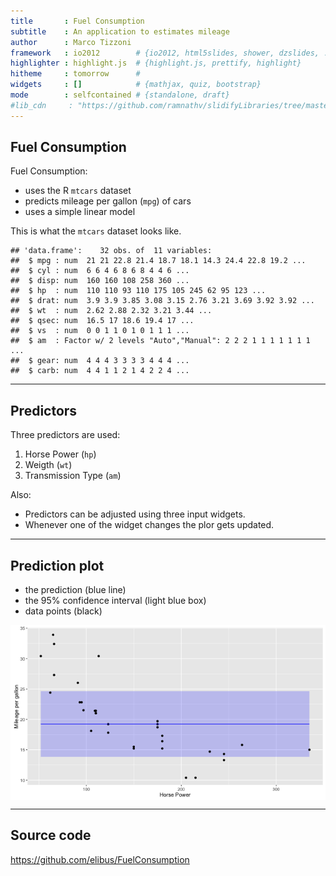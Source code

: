 ```yaml
---
title       : Fuel Consumption
subtitle    : An application to estimates mileage
author      : Marco Tizzoni
framework   : io2012        # {io2012, html5slides, shower, dzslides, ...}
highlighter : highlight.js  # {highlight.js, prettify, highlight}
hitheme     : tomorrow      # 
widgets     : []            # {mathjax, quiz, bootstrap}
mode        : selfcontained # {standalone, draft}
#lib_cdn     : "https://github.com/ramnathv/slidifyLibraries/tree/master/inst/libraries"
--- 
```


## Fuel Consumption

Fuel Consumption:

- uses the R `mtcars` dataset
- predicts mileage per gallon (`mpg`) of cars
- uses a simple linear model

This is what the `mtcars` dataset looks like.


```
## 'data.frame':	32 obs. of  11 variables:
##  $ mpg : num  21 21 22.8 21.4 18.7 18.1 14.3 24.4 22.8 19.2 ...
##  $ cyl : num  6 6 4 6 8 6 8 4 4 6 ...
##  $ disp: num  160 160 108 258 360 ...
##  $ hp  : num  110 110 93 110 175 105 245 62 95 123 ...
##  $ drat: num  3.9 3.9 3.85 3.08 3.15 2.76 3.21 3.69 3.92 3.92 ...
##  $ wt  : num  2.62 2.88 2.32 3.21 3.44 ...
##  $ qsec: num  16.5 17 18.6 19.4 17 ...
##  $ vs  : num  0 0 1 1 0 1 0 1 1 1 ...
##  $ am  : Factor w/ 2 levels "Auto","Manual": 2 2 2 1 1 1 1 1 1 1 ...
##  $ gear: num  4 4 4 3 3 3 3 4 4 4 ...
##  $ carb: num  4 4 1 1 2 1 4 2 2 4 ...
```

---

## Predictors
Three predictors are used:

 1. Horse Power (`hp`)
 1. Weigth (`wt`)
 1. Transmission Type (`am`)

Also:
 * Predictors can be adjusted using three input widgets.
 * Whenever one of the widget changes the plor gets updated. 

---

## Prediction plot
 * the prediction (blue line) 
 * the 95% confidence interval (light blue box)
 * data points (black)

<img src="figure/unnamed-chunk-2-1.png" title="plot of chunk unnamed-chunk-2" alt="plot of chunk unnamed-chunk-2" style="display: block; margin: auto;" />

---

## Source code

https://github.com/elibus/FuelConsumption






